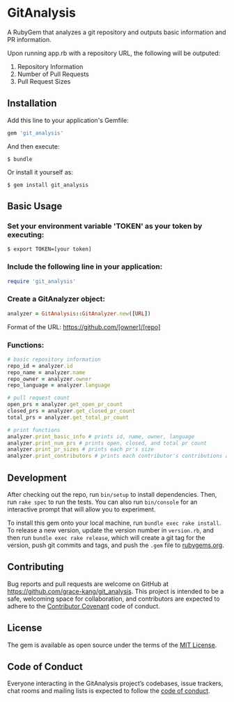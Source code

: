 # GitAnalysis

A RubyGem that analyzes a git repository and outputs basic information and PR information.

Upon running app.rb with a repository URL, the following will be outputed:

1. Repository Information
2. Number of Pull Requests
3. Pull Request Sizes


## Installation

Add this line to your application's Gemfile:

```ruby
gem 'git_analysis'
```

And then execute:

    $ bundle

Or install it yourself as:

    $ gem install git_analysis

## Basic Usage

### Set your environment variable 'TOKEN' as your token by executing:

    $ export TOKEN=[your token]
 
### Include the following line in your application:

```ruby
require 'git_analysis'
```

### Create a GitAnalyzer object:

```ruby
analyzer = GitAnalysis::GitAnalyzer.new([URL])
```

Format of the URL: https://github.com/[owner]/[repo]

### Functions:

```ruby
# basic repository information
repo_id = analyzer.id
repo_name = analyzer.name
repo_owner = analyzer.owner
repo_language = analyzer.language

# pull request count
open_prs = analyzer.get_open_pr_count
closed_prs = analyzer.get_closed_pr_count
total_prs = analyzer.get_total_pr_count

# print functions
analyzer.print_basic_info # prints id, name, owner, language
analyzer.print_num_prs # prints open, closed, and total pr count
analyzer.print_pr_sizes # prints each pr's size
analyzer.print_contributors # prints each contributor's contributions and percentage
```


## Development

After checking out the repo, run `bin/setup` to install dependencies. Then, run `rake spec` to run the tests. You can also run `bin/console` for an interactive prompt that will allow you to experiment.

To install this gem onto your local machine, run `bundle exec rake install`. To release a new version, update the version number in `version.rb`, and then run `bundle exec rake release`, which will create a git tag for the version, push git commits and tags, and push the `.gem` file to [rubygems.org](https://rubygems.org).

## Contributing

Bug reports and pull requests are welcome on GitHub at https://github.com/grace-kang/git_analysis. This project is intended to be a safe, welcoming space for collaboration, and contributors are expected to adhere to the [Contributor Covenant](http://contributor-covenant.org) code of conduct.

## License

The gem is available as open source under the terms of the [MIT License](https://opensource.org/licenses/MIT).

## Code of Conduct

Everyone interacting in the GitAnalysis project’s codebases, issue trackers, chat rooms and mailing lists is expected to follow the [code of conduct](https://github.com/[USERNAME]/git_analysis/blob/master/CODE_OF_CONDUCT.md).
